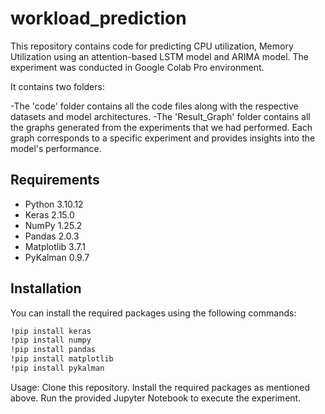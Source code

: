 # workload_prediction
This repository contains code for predicting CPU utilization, Memory Utilization using an attention-based LSTM model and ARIMA model. The experiment was conducted in Google Colab Pro environment.

It contains two folders:

-The 'code' folder contains all the code files along with the respective datasets and model architectures.
-The 'Result_Graph' folder contains all the graphs generated from the experiments that we had performed. Each graph corresponds to a specific experiment and provides insights into the model's performance.


## Requirements

- Python 3.10.12
- Keras 2.15.0
- NumPy 1.25.2
- Pandas 2.0.3
- Matplotlib 3.7.1
- PyKalman 0.9.7


## Installation

You can install the required packages using the following commands:

```bash
!pip install keras
!pip install numpy
!pip install pandas
!pip install matplotlib
!pip install pykalman
```

Usage:
Clone this repository.
Install the required packages as mentioned above.
Run the provided Jupyter Notebook to execute the experiment.

